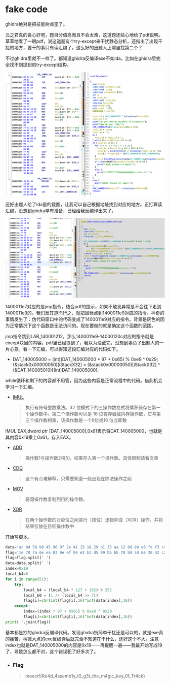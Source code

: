 # fake code

ghidra绝对是把技能树点歪了。

云之君真的良心好吧，题目分值高而且不会太难，这道题还贴心地给了pdf说明。草草地看了一眼pdf，说这道题有个try-except来干扰静态分析，还指出了出现干扰的地方，要干的事只有读汇编了。这么好的出题人上哪里找第二个？

不过ghidra里就不一样了。都知道ghidra反编译exe不如ida，比如在ghidra里完全找不到提到的try-except结构。

![no_try-except](../images/no_try-except.png)

还好出题人给了ida里的截图，让我可以自己根据地址找到对应的地方。正打算读汇编，没想到ghidra早有准备，已经给我反编译出来了。

![disassemble](../images/disassemble.png)

1400011e7对应的是jmp指令，结合pdf的提示，如果不触发异常是不会往下走到1400011e9的。我们反其道而行之，就把鼠标点到1400011e9对应的指令。神奇的事情发生了：伪代码窗口中的代码变成了1400011e9对应的指令。背景是灰色的因为正常情况下这个函数是无法访问的。现在要做的就是确定这个函数的范围。

jmp指令跳到LAB_140001212，那么1400011e9-14000120c对应的指令就是except块里的内容。pdf里已经提到了，我以为没截完，没想到辜负了出题人的一片心意。看一下汇编，可以得知这段汇编对应的代码如下。

- DAT_140005000 = (int)(DAT_140005000 * 97 + 0x65) % 0xe9 ^ 0x29;<br>(&stack0x00000050)[iStackX32] =
         (&stack0x00000050)[iStackX32] ^ (&DAT_140005010)[(int)DAT_140005000];

while循环和剩下的内容都不用管，因为这些内容是正常流程中的代码。借此机会学习一下汇编。

- [IMUL](http://c.biancheng.net/view/3603.html)
  > 执行有符号整数乘法。32 位模式下的三操作数格式将乘积保存在第一个操作数中。第二个操作数可以是 16 位寄存器或内存操作数，它与第三个操作数相乘，该操作数是一个8位或16 位立即数

IMUL       EAX,dword ptr [DAT_140005000],0x61表示将DAT_140005000，也就是其内容0x19乘上0x61，存入EAX。

- [ADD](https://www.cnblogs.com/whzym111/p/6363957.html)
  > 操作数1与操作数2相加，结果存入第一个操作数。具体限制请看文章

- [CDQ](https://blog.csdn.net/oBuYiSeng/article/details/50349139)
  > 这个有点难解释，只需要知道一般出现在除法操作之前

- [MOV](http://c.biancheng.net/view/3493.html)
  > 将源操作数复制到目的操作数。

- [XOR](http://c.biancheng.net/view/3558.html)
  > 在两个操作数的对应位之间进行（按位）逻辑异或（XOR）操作，并将结果存放在目标操作数中

开始写脚本。

```python
data='ac 04 58 b0 45 96 9f 2e 41 15 18 29 b1 33 aa 12 0d 89 e6 fa f3 c4 bd e7 70 8a 94 c1 85 9d a3 f2 3f 82 8e d7 03 93 3d 13 05 6b 41 03 96 76 e3 b1 8a 4a 22 55 c4 19 f5 55 a6 1f 0e 61 27 cb 1f 9e 5a 7a e3 15 40 94 47 de 00 01 91 66 b7 cd 22 64 f5 a5 9c 68 a5 52 86 bd b0 dd 76 28 ab 16 95 c5 26 2c f6 39 be 00 a5 ad e3 93 9e e3 05 a0 b0 1d b0 16 0b 5b 33 95 a4 09 16 87 56 1f 83 4e 4a 3c 55 36 6f bb 4c 4b 9d b1 ae e5 8e c8 fb 0e 29 8a bb fc 20 62 04 2d 80 61 d6 c1 cc 3b 89 c5 8b d5 26 58 d6 b6 a0 50 75 ab 17 83 7f 37 2b a0 1d 2c cf c7 e0 e5 49 c9 fa 6b c0 98 66 99 92 00 02 d4 75 46 22 05 35 d1 4b c5 ad e0 8e 45 3b 50 15 b5 2e 85 30 89 54 12 de f1 5a f0 2b a7 1b 4a 26 5d 98 d4 a1 be d1 4d 7e 38 de 0b 0a 54 b8 73 6d ad 8c 1e d9 31 5f 56 7e bd 48 32 98 2e 3e eb a2 1d'
flag='1e 70 7a 6e ea 83 9e ef 96 e2 b2 d5 99 bb bb 78 b9 3d 6e 38 42 c2 86 ff 63 bd fa 79 a3 6d 60 94 b3 42 11 c3 90 89 bd ef d4 97 f8 7b 8b 0b 2d 75 7e dd cb'
flag=flag.split(' ')
data=data.split(' ')
index=0x19
local_b4=0
for i in range(51):
    try:
        local_b4 = (local_b4 * 127 + 102) % 255
        local_b0 = (1 // (local_b4 >> 7))
        flag[i]=chr(int(flag[i],16)^int(data[index],16))
    except:
        index=(index * 97 + 0x65) % 0xe9 ^ 0x29
        flag[i]=chr(int(flag[i],16)^int(data[index],16))
print(''.join(flag))
```

基本都是抄的ghidra反编译代码。发现ghidra抗简单干扰还是可以的，就是exe真的痛苦，稍微大点的exe反编译后就完全不知道在干什么，还好这个不大。注意index也就是DAT_140005000的内容是0x19——再提醒一遍——我最开始写成19了，导致怎么都不对，这个错误犯了好多次了。

- ### Flag
  > moectf{Re4d_4ssemb1y_t0_g3t_the_m4gic_key_0f_Tr4ck}






